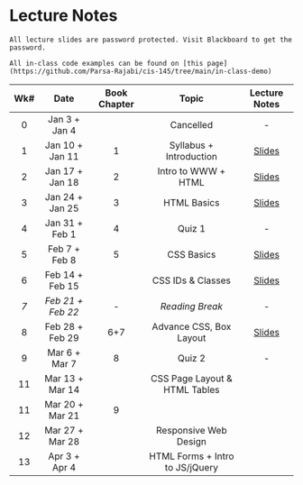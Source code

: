# Lecture Notes

```{warning}
All lecture slides are password protected. Visit Blackboard to get the password.
```

```{tip}
All in-class code examples can be found on [this page](https://github.com/Parsa-Rajabi/cis-145/tree/main/in-class-demo)
```

| **Wk#** | **Date** | **Book Chapter** | **Topic** | **Lecture Notes** |
|:---:|:---:|:---:|:---:|:---:|
| 0 | Jan 3 + Jan 4 |  | Cancelled | - |
| 1 | Jan 10 + Jan 11 | 1 | Syllabus + Introduction | [Slides](https://jstrieb.github.io/link-lock/#eyJ2IjoiMC4wLjEiLCJlIjoiSUJRYlFLRWhNNXR5YWtGT3ErWGtvMnVjOXBpZXJQTzM2VE11Z2FEVkRRYVhSM0hWN0FnZHFQR0ZqZERZOXZ1Y1RQc1BjRVhnTW9RazA1M20rMlIzMWd0ZzdNTUVLa05Vd3Zya0NQRjRPRUlYMmlqUDk1WGNkelRteXhKNHpFUnU4VDFqYmJ0L1k3MGN5OTNBbmw1bmxpSjVOUGs9IiwicyI6InpRT2lJdzI2M3YyUGN5M3RCenhMemc9PSIsImkiOiJDU0VIUGlmSDdsSHdoUEtWIn0=) |
| 2 | Jan 17 + Jan 18 | 2 | Intro to WWW + HTML | [Slides](https://jstrieb.github.io/link-lock/#eyJ2IjoiMC4wLjEiLCJlIjoiNVE1cldqandoSTZ0VncxZDFNUWpJMExETGNxMlJqQUdaRWRtZjYzeUk5MXJzWnc4T29yQWM3aWhPR0VXOFdIOUFvSDNwOFYzdE5hZHI4Ym9RUkJtOVMrQ3ZSeUtOTlkyYkttKzBIa3U3M1F5blJHemxpTjhKRzRGeDZsTEtBNis5WmI0L1l6MGdKVmNPWTlPNEJQdXRvWjBFM0k9IiwicyI6IlRLUm16dThsK2JUS3V6WDFZS0pBdWc9PSIsImkiOiJOaCtwenVIUS9CWUtKUjRrIn0=) |
| 3 | Jan 24 + Jan 25 | 3 | HTML Basics | [Slides](https://jstrieb.github.io/link-lock/#eyJ2IjoiMC4wLjEiLCJlIjoiSmlaQUNNY1FXZjNOSGJXYkpDUjF2NEtmdERCd2lPR2pHMENmUUFFWmFVenhlQ2V3L29JV1ZzeFhZeGthUkkrRXhnWGJwUWNPQTNBSTZySzk4U1htcXFDRTd1Qi9pRmRIUE1YQTFxbXpJdGpIYmRXck0yaHYySFJJMnlnRGttWWl0aDZ1U213NzkxNUdwYmZpdDhHSGlJSk9GT2c9IiwicyI6IklLN0xNbGlRUGlXdW01NCs1SWF2TUE9PSIsImkiOiJIZmFKdERSRllPdHNWSlFGIn0=) |
| 4 | Jan 31 + Feb 1 | 4 | Quiz 1 | - |
| 5 | Feb 7 + Feb 8 | 5 | CSS Basics | [Slides](https://jstrieb.github.io/link-lock/#eyJ2IjoiMC4wLjEiLCJlIjoiYkdBM2kxVjl3SlcvNHptaCszdWNYeDY4YnlRN3dXckE5eFB0YmNzVm40c3Jxa3JscjZucGIvNlZaZ3RndWZQNUlmUmp2MFdmaXlUYU9RMGVyK0hlZkkxVTNqRE9XZXl3dDVXck1BVStxOFR0TDFIZkVVb3BaN1hjdW9NU091Ti85aGp5MmZ1UzZWWlBwb1hqbnNoaU5kb1Z1VDg9IiwicyI6ImpwSmJSbHh5WkFZNmtNOHlJdThZUlE9PSIsImkiOiJqbmV0WFh6UTJxSW9rVys0In0=) |
| 6 | Feb 14 + Feb 15 |  | CSS IDs & Classes | [Slides](https://jstrieb.github.io/link-lock/#eyJ2IjoiMC4wLjEiLCJlIjoiRFF1UUdKa1lRNDdMaVVtTFB4clI2SjV5djcySHN6eDJUV2VrOHpyZ0djV3hCR0NvMVJUdUc2Ky9oRmxwdHA2WVpPRkNWSnFqeUcvbzBDcWxVTzBHOG03L05nMnhMWEFkWm1maXlhRmtMNThRSTlCT2lVY3c0NUd6WDFWbm1Bd3c3a3dCSVlNTW02L0psNUl3cTdIck4zMGFQdjQ9IiwicyI6IkhxZXU2bTBNa0ZRa3daZDJJaTF6enc9PSIsImkiOiJNNjRwUk12SlBVT3NnZWIyIn0=) |
| _7_ | _Feb 21 + Feb 22_ | - | _Reading Break_ | - |
| 8 | Feb 28 + Feb 29 | 6+7 | Advance CSS, Box Layout | [Slides](https://jstrieb.github.io/link-lock/#eyJ2IjoiMC4wLjEiLCJlIjoiMnEvc3RIWWR2MnptSngvdGhKcWdOdzFMakYzVlpUK1A3Mzk3V0pSaHNac20zWi9XVDUrWFIyaXU4UUhuY1hBSVV2SFRFeXJYbUsvejdMUVZBaWdseWp6NXNmVHFZaENVTDZQeUtqWlRFVFpWV3FIMjA2dW9FQ2l4T05ucW5MUkk1T05sV3ZxL3NYS1hRSlNDY2s0ZDIzdEhpRnM9IiwicyI6IjlkZ1RwbU56VFVCc3U2NUJMaHFrUEE9PSIsImkiOiJLSlpqa3NQY1RsSWZuWll5In0=) |
| 9 | Mar 6 + Mar 7 | 8 | Quiz 2 | - |
| 11 | Mar 13 + Mar 14 |  | CSS Page Layout & HTML Tables |  |
| 11 | Mar 20 + Mar 21 | 9 |  |  |
| 12 | Mar 27 + Mar 28 |  | Responsive Web Design |  |
| 13 | Apr 3 + Apr 4 |  | HTML Forms + Intro to JS/jQuery | |